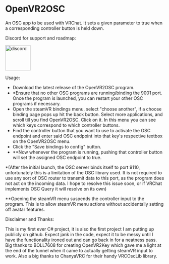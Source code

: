 # OpenVR2OSC

An OSC app to be used with VRChat. It sets a given parameter to true when a corresponding controller button is held down.

Discord for support and roadmap: 

[<img src="https://assets-global.website-files.com/6257adef93867e50d84d30e2/636e0b5061df29d55a92d945_full_logo_blurple_RGB.svg" alt="discord" width="80"/>](https://discord.gg/Wvnz28xeVM)

Usage:
- Download the latest release of the OpenVR2OSC program.
- \*Ensure that no other OSC programs are running/binding the 9001 port. Once the program is launched, you can restart your other OSC programs if necessary.
- Open the steamVR bindings menu, select "choose another", if a choose binding page pops up hit the back button. Select more applications, and scroll till you find OpenVR2OSC. Click on it. In this menu you can see which keys correspond to which controller buttons. 
- Find the controller button that you want to use to activate the OSC endpoint and enter said OSC endpoint into that key's respective textbox on the OpenVR2OSC menu.
- Click the "Save bindings to config" button. 
- \*\*Now whenever the program is running, pushing that controller button will set the assigned OSC endpoint to true.

\*(After the initial launch, the OSC server binds itself to port 9110, unfortunately this is a limitation of the OSC library used. It is not required to use any sort of OSC router to transmit data to this port, as the program does not act on the incoming data. I hope to resolve this issue soon, or if VRChat implements OSC Query it will resolve on its own)

\*\*Opening the steamVR menu suspends the controller input to the program. This is to allow steamVR menu actions without accidentally setting off avatar features. 

Disclaimer and Thanks:

This is my first ever C# project, it is also the first project I am putting up publicly on github. Expect jank in the code, expect it to be messy until I have the functionality ironed out and can go back in for a neatness pass. Big thanks to BOLL7608 for creating OpenVR2Key which gave me a light at the end of the tunnel when it came to actually getting steamVR input to work. Also a big thanks to ChanyaVRC for their handy VRCOscLib library.

